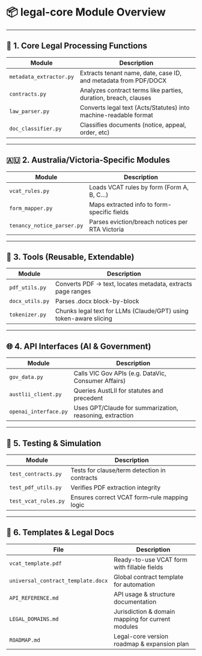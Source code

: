 # 📦 legal-core Module Overview

---

## 🧩 1. Core Legal Processing Functions

| Module | Description |
|--------|-------------|
| `metadata_extractor.py` | Extracts tenant name, date, case ID, and metadata from PDF/DOCX |
| `contracts.py` | Analyzes contract terms like parties, duration, breach, clauses |
| `law_parser.py` | Converts legal text (Acts/Statutes) into machine-readable format |
| `doc_classifier.py` | Classifies documents (notice, appeal, order, etc) |

---

## 🇦🇺 2. Australia/Victoria-Specific Modules

| Module | Description |
|--------|-------------|
| `vcat_rules.py` | Loads VCAT rules by form (Form A, B, C…) |
| `form_mapper.py` | Maps extracted info to form-specific fields |
| `tenancy_notice_parser.py` | Parses eviction/breach notices per RTA Victoria |

---

## 🔧 3. Tools (Reusable, Extendable)

| Module | Description |
|--------|-------------|
| `pdf_utils.py` | Converts PDF → text, locates metadata, extracts page ranges |
| `docx_utils.py` | Parses .docx block-by-block |
| `tokenizer.py` | Chunks legal text for LLMs (Claude/GPT) using token-aware slicing |

---

## 🌐 4. API Interfaces (AI & Government)

| Module | Description |
|--------|-------------|
| `gov_data.py` | Calls VIC Gov APIs (e.g. DataVic, Consumer Affairs) |
| `austlii_client.py` | Queries AustLII for statutes and precedent |
| `openai_interface.py` | Uses GPT/Claude for summarization, reasoning, extraction |

---

## 🧪 5. Testing & Simulation

| Module | Description |
|--------|-------------|
| `test_contracts.py` | Tests for clause/term detection in contracts |
| `test_pdf_utils.py` | Verifies PDF extraction integrity |
| `test_vcat_rules.py` | Ensures correct VCAT form–rule mapping logic |

---

## 📁 6. Templates & Legal Docs

| File | Description |
|------|-------------|
| `vcat_template.pdf` | Ready-to-use VCAT form with fillable fields |
| `universal_contract_template.docx` | Global contract template for automation |
| `API_REFERENCE.md` | API usage & structure documentation |
| `LEGAL_DOMAINS.md` | Jurisdiction & domain mapping for current modules |
| `ROADMAP.md` | Legal-core version roadmap & expansion plan |
